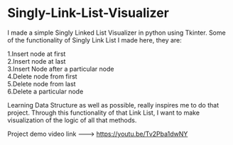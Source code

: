 # Singly-Link-List-Visualizer
I made a simple Singly Linked List Visualizer in python using Tkinter. Some of the functionality of Singly Link List I made here, they are:   

1.Insert node at first  
2.Insert node  at last  
3.Insert Node after a particular node  
4.Delete node from first  
5.Delete node from last  
6.Delete a particular node  

Learning Data Structure as well as possible, really inspires me to do that project. Through this functionality of that Link List, I want to make visualization of the logic of all that methods. 


Project demo video link ---> https://youtu.be/Tv2Pba1dwNY
